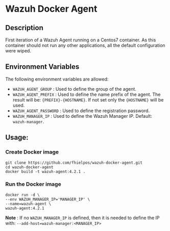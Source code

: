 # Wazuh Docker Agent

## Description
First iteration of a Wazuh Agent running on a Centos7 container. As this container should not run any other applications, all the default configuration were wiped.

## Environment Variables

The following environment variables are allowed:
* `WAZUH_AGENT_GROUP` : Used to define the group of the agent.
* `WAZUH_AGENT_PREFIX` : Used to define the name prefix of the agent. The result will be: `{PREFIX}-{HOSTNAME}`. If not set only the `{HOSTNAME}` will be used.
* `WAZUH_AGENT_PASSWORD` : Used to define the registration password.
* `WAZUH_MANAGER_IP` : Used to define the Wazuh Manager IP. Default: `wazuh-manager`.

## Usage:

### Create Docker image

```
git clone https://github.com/fhielpos/wazuh-docker-agent.git
cd wazuh-docker-agent
docker build -t wazuh-agent:4.2.1 .
```

### Run the Docker image

```
docker run -d \
--env WAZUH_MANAGER_IP='MANAGER_IP' \
--name=wazuh-agent \
wazuh-agent:4.2.1
```

**Note** : If no `WAZUH_MANAGER_IP` is defined, then it is needed to define the IP with: `--add-host=wazuh-manager:<MANAGER_IP>`